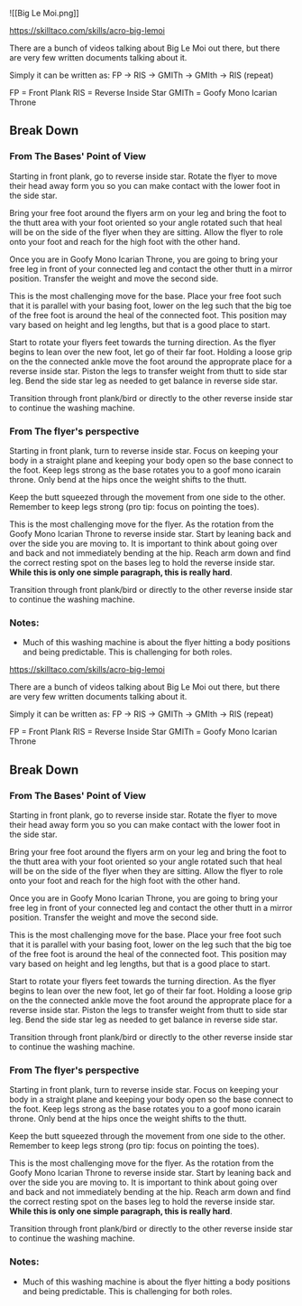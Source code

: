 ![[Big Le Moi.png]]

https://skilltaco.com/skills/acro-big-lemoi

There are a bunch of videos talking about Big Le Moi out there, but there are very few written documents talking about it.

Simply it can be written as:
FP -> RIS -> GMITh -> GMIth -> RIS (repeat)

FP = Front Plank
RIS = Reverse Inside Star
GMITh = Goofy Mono Icarian Throne

## Break Down
### From The Bases' Point of View
Starting in front plank, go to reverse inside star. Rotate the flyer to move their head away form you so you can make contact with the lower foot in the side star.

Bring your free foot around the flyers arm on your leg and bring the foot to the thutt area with your foot oriented so your angle rotated such that heal will be on the side of the flyer when they are sitting. Allow the flyer to role onto your foot and reach for the high foot with the other hand.

Once you are in Goofy Mono Icarian Throne, you are going to bring your free leg in front of your connected leg and contact the other thutt in a mirror position. Transfer the weight and move the second side.

This is the most challenging move for the base. Place your free foot such that it is parallel with your basing foot, lower on the leg such that the big toe of the free foot is around the heal of the connected foot. This position may vary based on height and leg lengths, but that is a good place to start.

Start to rotate your flyers feet towards the turning direction. As the flyer begins to lean over the new foot, let go of their far foot. Holding a loose grip on the the connected ankle move the foot around the approprate place for a reverse inside star. Piston the legs to transfer weight from thutt to side star leg. Bend the side star leg as needed to get balance in reverse side star.

Transition through front plank/bird or directly to the other reverse inside star to continue the washing machine.

### From The flyer's perspective
Starting in front plank, turn to reverse inside star. Focus on keeping your body in a straight plane and keeping your body open so the base connect to the foot. Keep legs strong as the base rotates you to a goof mono icarain throne. Only bend at the hips once the weight shifts to the thutt.

Keep the butt squeezed through the movement from one side to the other. Remember to keep legs strong (pro tip: focus on pointing the toes).

This is the most challenging move for the flyer. As the rotation from the Goofy Mono Icarian Throne to reverse inside star. Start by leaning back and over the side you are moving to. It is important to think about going over and back and not immediately bending at the hip. Reach arm down and find the correct resting spot on the bases leg to hold the reverse inside star. **While this is only one simple paragraph, this is really hard**.

Transition through front plank/bird or directly to the other reverse inside star to continue the washing machine.

### Notes:
- Much of this washing machine is about the flyer hitting a body positions and being predictable. This is challenging for both roles.



https://skilltaco.com/skills/acro-big-lemoi

There are a bunch of videos talking about Big Le Moi out there, but there are very few written documents talking about it.

Simply it can be written as:
FP -> RIS -> GMITh -> GMIth -> RIS (repeat)

FP = Front Plank
RIS = Reverse Inside Star
GMITh = Goofy Mono Icarian Throne

## Break Down
### From The Bases' Point of View
Starting in front plank, go to reverse inside star. Rotate the flyer to move their head away form you so you can make contact with the lower foot in the side star.

Bring your free foot around the flyers arm on your leg and bring the foot to the thutt area with your foot oriented so your angle rotated such that heal will be on the side of the flyer when they are sitting. Allow the flyer to role onto your foot and reach for the high foot with the other hand.

Once you are in Goofy Mono Icarian Throne, you are going to bring your free leg in front of your connected leg and contact the other thutt in a mirror position. Transfer the weight and move the second side.

This is the most challenging move for the base. Place your free foot such that it is parallel with your basing foot, lower on the leg such that the big toe of the free foot is around the heal of the connected foot. This position may vary based on height and leg lengths, but that is a good place to start.

Start to rotate your flyers feet towards the turning direction. As the flyer begins to lean over the new foot, let go of their far foot. Holding a loose grip on the the connected ankle move the foot around the approprate place for a reverse inside star. Piston the legs to transfer weight from thutt to side star leg. Bend the side star leg as needed to get balance in reverse side star.

Transition through front plank/bird or directly to the other reverse inside star to continue the washing machine.

### From The flyer's perspective
Starting in front plank, turn to reverse inside star. Focus on keeping your body in a straight plane and keeping your body open so the base connect to the foot. Keep legs strong as the base rotates you to a goof mono icarain throne. Only bend at the hips once the weight shifts to the thutt.

Keep the butt squeezed through the movement from one side to the other. Remember to keep legs strong (pro tip: focus on pointing the toes).

This is the most challenging move for the flyer. As the rotation from the Goofy Mono Icarian Throne to reverse inside star. Start by leaning back and over the side you are moving to. It is important to think about going over and back and not immediately bending at the hip. Reach arm down and find the correct resting spot on the bases leg to hold the reverse inside star. **While this is only one simple paragraph, this is really hard**.

Transition through front plank/bird or directly to the other reverse inside star to continue the washing machine.

### Notes:
- Much of this washing machine is about the flyer hitting a body positions and being predictable. This is challenging for both roles.

